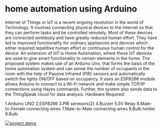 # home automation using Arduino
Internet of Things or IoT is a recent ongoing revolution in the world of Technology. It involves connecting physical devices to the Internet so that they can perform tasks and be controlled remotely. Most of these devices are connected wirelessly and have greatly reduced human effort. They have led to improved functionality for ordinary appliances and devices which either required repetitive human effort or continuous human control for the device. An extension of IoT is Home Automation, where these IoT devices are used to give smart functionality to certain elements in the home. The proposed system makes use of an Arduino Uno, that forms the basis of the home automation system and can sense the number of occupants in the room with the help of Passive Infrared (PIR) sensors and automatically switch the lights ON/OFF based on occupancy. It uses an ESP8266 module allows Arduino to connect to a Wi-Fi network and make simple TCP/IP connections using Hayes commands. Further, the system also sends data to the ThingSpeak cloud for data analysis.
Hardware Required:

1.Arduino UNO
2.ESP8266
3.PIR senesors(2)
4.Buzzer
5.5V Relay 
6.Male-to-Female connecting wires
7.Male-to-Male connecting wires
8.Bulb holder
9.Bulb




[![project demo](https://img.youtube.com/vi/jTYCl8GyCnQ/0.jpg)](https://www.youtube.com/watch?v=jTYCl8GyCnQ)
